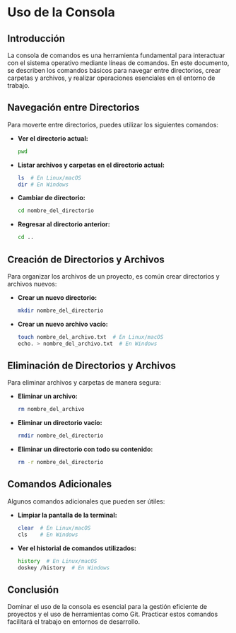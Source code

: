 # Uso de la Consola

## Introducción
La consola de comandos es una herramienta fundamental para interactuar con el sistema operativo mediante líneas de comandos. En este documento, se describen los comandos básicos para navegar entre directorios, crear carpetas y archivos, y realizar operaciones esenciales en el entorno de trabajo.

## Navegación entre Directorios
Para moverte entre directorios, puedes utilizar los siguientes comandos:

- **Ver el directorio actual:**
  ```sh
  pwd
  ```
- **Listar archivos y carpetas en el directorio actual:**
  ```sh
  ls  # En Linux/macOS
  dir # En Windows
  ```
- **Cambiar de directorio:**
  ```sh
  cd nombre_del_directorio
  ```
- **Regresar al directorio anterior:**
  ```sh
  cd ..
  ```

## Creación de Directorios y Archivos
Para organizar los archivos de un proyecto, es común crear directorios y archivos nuevos:

- **Crear un nuevo directorio:**
  ```sh
  mkdir nombre_del_directorio
  ```
- **Crear un nuevo archivo vacío:**
  ```sh
  touch nombre_del_archivo.txt  # En Linux/macOS
  echo. > nombre_del_archivo.txt  # En Windows
  ```

## Eliminación de Directorios y Archivos
Para eliminar archivos y carpetas de manera segura:

- **Eliminar un archivo:**
  ```sh
  rm nombre_del_archivo
  ```
- **Eliminar un directorio vacío:**
  ```sh
  rmdir nombre_del_directorio
  ```
- **Eliminar un directorio con todo su contenido:**
  ```sh
  rm -r nombre_del_directorio
  ```

## Comandos Adicionales
Algunos comandos adicionales que pueden ser útiles:

- **Limpiar la pantalla de la terminal:**
  ```sh
  clear  # En Linux/macOS
  cls    # En Windows
  ```
- **Ver el historial de comandos utilizados:**
  ```sh
  history  # En Linux/macOS
  doskey /history  # En Windows
  ```

## Conclusión
Dominar el uso de la consola es esencial para la gestión eficiente de proyectos y el uso de herramientas como Git. Practicar estos comandos facilitará el trabajo en entornos de desarrollo.
